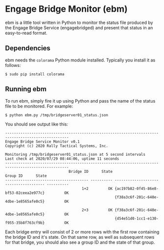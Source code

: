 # Engage Bridge Monitor (ebm)
ebm is a little tool written in Python to monitor the status file produced by the Engage Bridge Service (engagebridged) and present that status in an easy-to-read format.

## Dependencies
ebm needs the `colorama` Python module installed.  Typically you install it as follows:
```shell
$ sudo pip install colorama
```

## Running ebm
To run ebm, simply fire it up using Python and pass the name of the status file to be monitored.  For example:
```shell
$ python ebm.py /tmp/bridgeserver01_status.json
```

You should see output like this:
```shell
---------------------------------------------------------------------------------------------------
Engage Bridge Service Monitor v0.1
Copyright (c) 2020 Rally Tactical Systems, Inc.

Monitoring /tmp/bridgeserver01_status.json at 5 second intervals
Last check at 2020/07/29 08:44:06, uptime 11 seconds
---------------------------------------------------------------------------------------------------
                             Bridge ID      State                               Group ID      State
-------------------------------------- ---------- -------------------------------------- ----------
                                   1+2         OK {ac197b82-0f45-86e8-bf53-02ceea2e977c}         OK
                                                  {f38a3c6f-201c-648e-4dbe-1e8565afe0c5}         OK

                                   2+3         OK {f38a3c6f-201c-648e-4dbe-1e8565afe0c5}         OK
                                                  {d54e51d0-1cc1-e130-f955-35b8f763cf9b}         OK
```

Each bridge entry will consist of 2 or more rows with the first row containing the bridge ID and it's state.  On that same row, as well as subsequent rows for that bridge, you should also see a group ID and the state of that group.